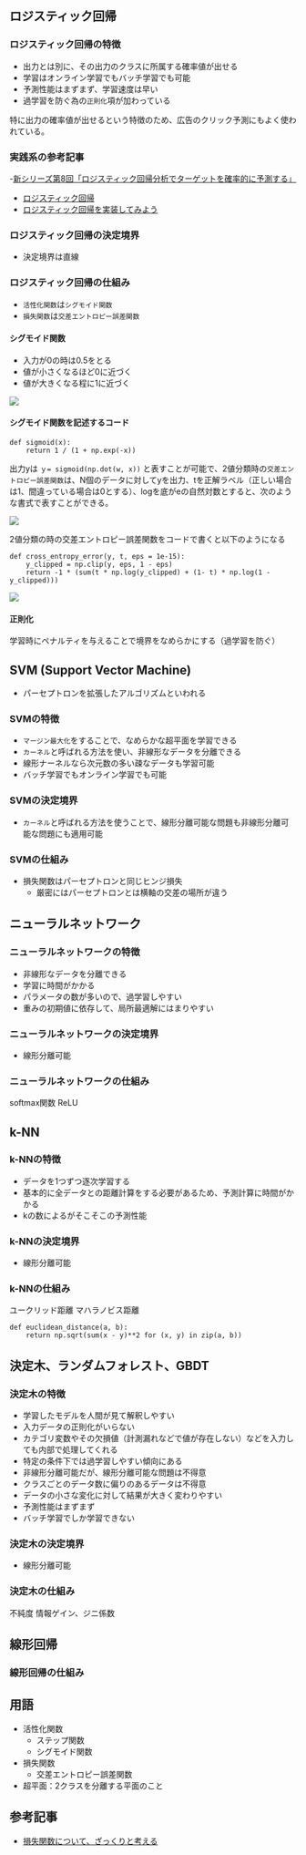 ## ロジスティック回帰

### ロジスティック回帰の特徴

- 出力とは別に、その出力のクラスに所属する確率値が出せる
- 学習はオンライン学習でもバッチ学習でも可能
- 予測性能はまずまず、学習速度は早い
- 過学習を防ぐ為の`正則化`項が加わっている

特に出力の確率値が出せるという特徴のため、広告のクリック予測にもよく使われている。

### 実践系の参考記事

-[新シリーズ第8回「ロジスティック回帰分析でターゲットを確率的に予測する」](https://www.rad.co.jp/statistical/%E6%96%B0%E3%82%B7%E3%83%AA%E3%83%BC%E3%82%BA%E7%AC%AC8%E5%9B%9E%E3%80%8C%E3%83%AD%E3%82%B8%E3%82%B9%E3%83%86%E3%82%A3%E3%83%83%E3%82%AF%E5%9B%9E%E5%B8%B0%E5%88%86%E6%9E%90%E3%81%A7%E3%82%BF%E3%83%BC/)
- [ロジスティック回帰](https://qiita.com/yshi12/items/3dbd336bd9ff7a426ce9)
- [ロジスティック回帰を実装してみよう](https://dev.classmethod.jp/machine-learning/logistic-regression-impl/)

### ロジスティック回帰の決定境界

- 決定境界は直線

### ロジスティック回帰の仕組み

- `活性化関数`は`シグモイド関数`
- `損失関数`は`交差エントロピー誤差関数`

#### シグモイド関数

- 入力が0の時は0.5をとる
- 値が小さくなるほど0に近づく
- 値が大きくなる程に1に近づく

![](img/1.png)

#### シグモイド関数を記述するコード

```
def sigmoid(x):
    return 1 / (1 + np.exp(-x))
```

出力yは `ｙ= sigmoid(np.dot(w, x))` と表すことが可能で、2値分類時の`交差エントロピー誤差関数`は、N個のデータに対してyを出力、tを正解ラベル（正しい場合は1、間違っている場合は0とする）、logを底がeの自然対数とすると、次のような書式で表すことができる。

![](img/2.png)

2値分類の時の交差エントロピー誤差関数をコードで書くと以下のようになる

```
def cross_entropy_error(y, t, eps = 1e-15):
    y_clipped = np.clip(y, eps, 1 - eps)
    return -1 * (sum(t * np.log(y_clipped) + (1- t) * np.log(1 - y_clipped)))
```

![](img/3.png)

#### 正則化

学習時にペナルティを与えることで境界をなめらかにする（過学習を防ぐ）

## SVM (Support Vector Machine)

- パーセプトロンを拡張したアルゴリズムといわれる

### SVMの特徴

- `マージン最大化`をすることで、なめらかな超平面を学習できる
- `カーネル`と呼ばれる方法を使い、非線形なデータを分離できる
- 線形ナーネルなら次元数の多い疎なデータも学習可能
- バッチ学習でもオンライン学習でも可能

### SVMの決定境界

- `カーネル`と呼ばれる方法を使うことで、線形分離可能な問題も非線形分離可能な問題にも適用可能

### SVMの仕組み

- 損失関数はパーセプトロンと同じヒンジ損失
    - 厳密にはパーセプトロンとは横軸の交差の場所が違う

## ニューラルネットワーク

### ニューラルネットワークの特徴

- 非線形なデータを分離できる
- 学習に時間がかかる
- パラメータの数が多いので、過学習しやすい
- 重みの初期値に依存して、局所最適解にはまりやすい

### ニューラルネットワークの決定境界

- 線形分離可能

### ニューラルネットワークの仕組み

softmax関数
ReLU

## k-NN

### k-NNの特徴

- データを1つずつ逐次学習する
- 基本的に全データとの距離計算をする必要があるため、予測計算に時間がかかる
- kの数によるがそこそこの予測性能

### k-NNの決定境界

- 線形分離可能

### k-NNの仕組み

ユークリッド距離
マハラノビス距離

```
def euclidean_distance(a, b):
    return np.sqrt(sum(x - y)**2 for (x, y) in zip(a, b))
```

## 決定木、ランダムフォレスト、GBDT

### 決定木の特徴

- 学習したモデルを人間が見て解釈しやすい
- 入力データの正則化がいらない
- カテゴリ変数やその欠損値（計測漏れなどで値が存在しない）などを入力しても内部で処理してくれる
- 特定の条件下では過学習しやすい傾向にある
- 非線形分離可能だが、線形分離可能な問題は不得意
- クラスごとのデータ数に偏りのあるデータは不得意
- データの小さな変化に対して結果が大きく変わりやすい
- 予測性能はまずまず
- バッチ学習でしか学習できない

### 決定木の決定境界

- 線形分離可能

### 決定木の仕組み

不純度
情報ゲイン、ジニ係数

## 線形回帰

### 線形回帰の仕組み

## 用語

- 活性化関数
    - ステップ関数
    - シグモイド関数
- 損失関数
    - 交差エントロピー誤差関数
- 超平面：2クラスを分離する平面のこと

## 参考記事

- [損失関数について、ざっくりと考える](https://qiita.com/mine820/items/f8a8c03ef1a7b390e372)
